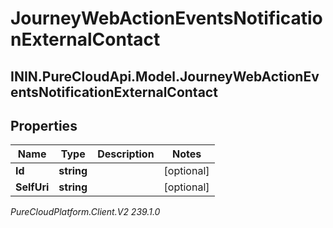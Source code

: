 # JourneyWebActionEventsNotificationExternalContact

## ININ.PureCloudApi.Model.JourneyWebActionEventsNotificationExternalContact

## Properties

|Name | Type | Description | Notes|
|------------ | ------------- | ------------- | -------------|
| **Id** | **string** |  | [optional] |
| **SelfUri** | **string** |  | [optional] |



_PureCloudPlatform.Client.V2 239.1.0_
